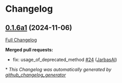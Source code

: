 # Changelog

## [0.1.6a1](https://github.com/OpenVoiceOS/ovos-skill-alerts/tree/0.1.6a1) (2024-11-06)

[Full Changelog](https://github.com/OpenVoiceOS/ovos-skill-alerts/compare/0.1.5...0.1.6a1)

**Merged pull requests:**

- fix: usage\_of\_deprecated\_method [\#24](https://github.com/OpenVoiceOS/ovos-skill-alerts/pull/24) ([JarbasAl](https://github.com/JarbasAl))



\* *This Changelog was automatically generated by [github_changelog_generator](https://github.com/github-changelog-generator/github-changelog-generator)*
